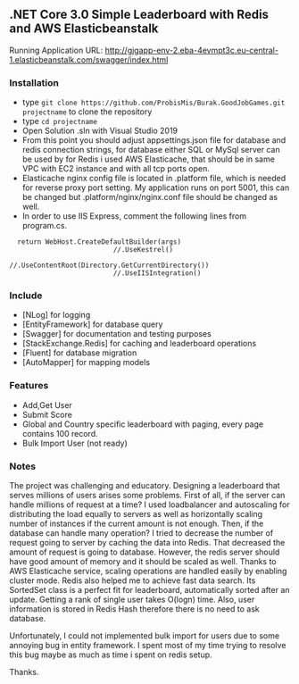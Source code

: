## .NET Core 3.0 Simple Leaderboard with Redis and AWS Elasticbeanstalk ##

Running Application URL: http://gjgapp-env-2.eba-4evmpt3c.eu-central-1.elasticbeanstalk.com/swagger/index.html

### Installation ###

* type `git clone https://github.com/ProbisMis/Burak.GoodJobGames.git projectname` to clone the repository 
* type `cd projectname`
* Open Solution .sln with Visual Studio 2019
* From this point you should adjust appsettings.json file for database and redis connection strings, for database  either SQL or MySql server can be used by 
for Redis i used AWS Elasticache, that should be in same VPC with EC2 instance and with all tcp ports open. 
* Elasticache nginx config file is located in .platform file, which is needed for reverse proxy port setting. My application runs on port 5001, this can be changed but .platform/nginx/nginx.conf file should be changed as well.
* In order to use IIS Express, comment the following lines from program.cs.  
```
  return WebHost.CreateDefaultBuilder(args)
                          //.UseKestrel() 
                          //.UseContentRoot(Directory.GetCurrentDirectory())
                          //.UseIISIntegration()
```

### Include ###

* [NLog] for logging 
* [EntityFramework] for database query
* [Swagger] for documentation and testing purposes
* [StackExchange.Redis] for caching and leaderboard operations
* [Fluent] for database migration
* [AutoMapper] for mapping models

### Features ###

* Add,Get User 
* Submit Score
* Global and Country specific leaderboard with paging, every page contains 100 record. 
* Bulk Import User (not ready)

### Notes ###

The project was challenging and educatory. Designing a leaderboard that serves millions of users arises some problems. First of all, if the server can handle millions of request at a time? I used loadbalancer and autoscaling for distributing the load equally to servers as well as horizontally scaling number of instances if the current amount is not enough. Then, if the database can handle many operation? I tried to decrease the number of request going to server by caching the data into Redis. That decreased the amount of request is going to database. However, the redis server should have good amount of memory and it should be scaled as well. Thanks to AWS Elasticache service, scaling operations are handled easily by enabling cluster mode. Redis also helped me to achieve fast data search. Its SortedSet class is a perfect fit for leaderboard, automatically sorted after an update. Getting a rank of single user takes O(logn) time. Also, user information is stored in Redis Hash therefore there is no need to ask database. 

Unfortunately, I could not implemented bulk import for users due to some annoying bug in entity framework. I spent most of my time trying to resolve this bug maybe as much as time i spent on redis setup.

Thanks.
